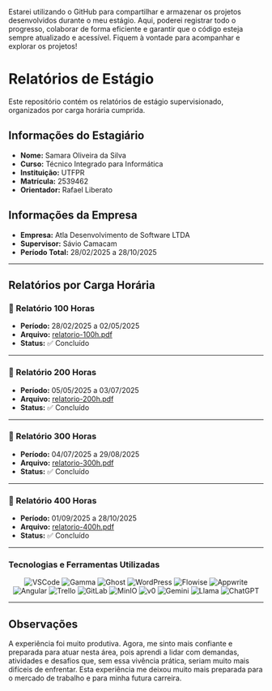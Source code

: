 Estarei utilizando o GitHub para compartilhar e armazenar os projetos desenvolvidos durante o meu estágio. 
Aqui, poderei registrar todo o progresso, colaborar de forma eficiente e garantir que o código esteja sempre atualizado e acessível. 
Fiquem à vontade para acompanhar e explorar os projetos!
# Relatórios de Estágio

Este repositório contém os relatórios de estágio supervisionado, organizados por carga horária cumprida.

## Informações do Estagiário

- **Nome:** Samara Oliveira da Silva
- **Curso:** Técnico Integrado para Informática 
- **Instituição:** UTFPR
- **Matrícula:** 2539462
- **Orientador:** Rafael Liberato

## Informações da Empresa

- **Empresa:** Atla Desenvolvimento de Software LTDA 
- **Supervisor:** Sávio Camacam
- **Período Total:** 28/02/2025 a 28/10/2025

---

## Relatórios por Carga Horária

### 📄 Relatório 100 Horas

- **Período:** 28/02/2025 a 02/05/2025
- **Arquivo:** [relatorio-100h.pdf](relatorio-100h.pdf)
- **Status:** ✅ Concluído

---

### 📄 Relatório 200 Horas

- **Período:** 05/05/2025 a 03/07/2025
- **Arquivo:** [relatorio-200h.pdf](relatorio-200h.pdf)
- **Status:** ✅ Concluído

---

### 📄 Relatório 300 Horas

- **Período:** 04/07/2025 a 29/08/2025
- **Arquivo:** [relatorio-300h.pdf](relatorio-300h.pdf)
- **Status:** ✅ Concluído 

---

### 📄 Relatório 400 Horas

- **Período:** 01/09/2025 a 28/10/2025
- **Arquivo:** [relatorio-400h.pdf](relatorio-400h.pdf)
- **Status:** ✅ Concluído

---

### Tecnologias e Ferramentas Utilizadas

<div align="center">

![VSCode](https://img.shields.io/badge/VSCode-007ACC?style=for-the-badge&logo=visualstudiocode&logoColor=white)
![Gamma](https://img.shields.io/badge/Gamma-000000?style=for-the-badge&logo=gamma&logoColor=white)
![Ghost](https://img.shields.io/badge/Ghost-15171A?style=for-the-badge&logo=ghost&logoColor=white)
![WordPress](https://img.shields.io/badge/WordPress-21759B?style=for-the-badge&logo=wordpress&logoColor=white)
![Flowise](https://img.shields.io/badge/Flowise-3B82F6?style=for-the-badge&logo=flow&logoColor=white)
![Appwrite](https://img.shields.io/badge/Appwrite-F02E65?style=for-the-badge&logo=appwrite&logoColor=white)
![Angular](https://img.shields.io/badge/Angular-DD0031?style=for-the-badge&logo=angular&logoColor=white)
![Trello](https://img.shields.io/badge/Trello-0052CC?style=for-the-badge&logo=trello&logoColor=white)
![GitLab](https://img.shields.io/badge/GitLab-FC6D26?style=for-the-badge&logo=gitlab&logoColor=white)
![MinIO](https://img.shields.io/badge/MinIO-C72E49?style=for-the-badge&logo=minio&logoColor=white)
![v0](https://img.shields.io/badge/v0-000000?style=for-the-badge&logo=vercel&logoColor=white)
![Gemini](https://img.shields.io/badge/Gemini-8E75B2?style=for-the-badge&logo=googlegemini&logoColor=white)
![Llama](https://img.shields.io/badge/Llama-0467DF?style=for-the-badge&logo=meta&logoColor=white)
![ChatGPT](https://img.shields.io/badge/ChatGPT-74AA9C?style=for-the-badge&logo=openai&logoColor=white)

</div>

---

## Observações
A experiência foi muito produtiva. Agora, me sinto mais confiante e preparada
para atuar nesta área, pois aprendi a lidar com demandas, atividades e desafios que, sem essa vivência
prática, seriam muito mais difíceis de enfrentar. Esta experiência me deixou muito mais preparada para o
mercado de trabalho e para minha futura carreira.

